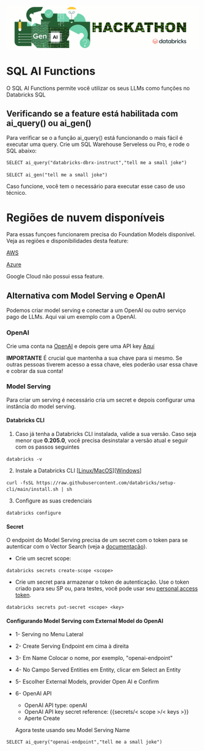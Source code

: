 ![til](/images/head_genai_hackathon.gif)

  

# SQL AI Functions

  

O SQL AI Functions permite você utilizar os seus LLMs como funções no Databricks SQL

  

## Verificando se a feature está habilitada com ai_query() ou ai_gen()

  

Para verificar se o a função ai_query() está funcionando o mais fácil é executar uma query. Crie um SQL Warehouse Serveless ou Pro, e rode o SQL abaixo:

  
```
SELECT ai_query("databricks-dbrx-instruct","tell me a small joke")

SELECT ai_gen("tell me a small joke")
```
  
Caso funcione, você tem o necessário para executar esse caso de uso técnico.

# Regiões de nuvem disponíveis

  

Para essas funçoes funcionarem precisa do Foundation Models disponível. Veja as regiões e disponibilidades desta feature:


[AWS](https://docs.databricks.com/en/machine-learning/foundation-models/supported-models.html)

 [Azure](https://learn.microsoft.com/en-us/azure/databricks/machine-learning/model-serving/model-serving-limits)

  Google Cloud não possui essa feature.

  

## Alternativa com Model Serving e OpenAI

  
Podemos criar model serving e conectar a um OpenAI ou outro serviço pago de LLMs. Aqui vai um exemplo com a OpenAI. 
  
### OpenAI

Crie uma conta na [OpenAI](https://platform.openai.com/signup) e depois gere uma API key [Aqui](https://platform.openai.com/account/api-keys)

**IMPORTANTE** É crucial que mantenha a sua chave para si mesmo. Se outras pessoas tiverem acesso a essa chave, eles poderão usar essa chave e cobrar da sua conta!

### Model Serving
Para criar um serving é necessário cria um secret e depois configurar uma instância do model serving.

#### Databricks CLI

1. Caso já tenha a Databricks CLI instalada, valide a sua versão. Caso seja menor que **0.205.0**, você precisa desinstalar a versão atual e seguir com os passos seguintes<br>

`databricks -v`<br>

2. Instale a Databricks CLI [[Linux/MacOS](https://docs.databricks.com/en/dev-tools/cli/install.html#curl-install)][[Windows](https://docs.databricks.com/en/dev-tools/cli/install.html#winget-install)]<br>

`curl -fsSL https://raw.githubusercontent.com/databricks/setup-cli/main/install.sh | sh`<br>

3. Configure as suas credenciais<br>

`databricks configure`

  

#### Secret

 O endpoint do Model Serving precisa de um secret com o token para se autenticar com o Vector Search (veja a [documentação](https://docs.databricks.com/en/security/secrets/secrets.html)).<br/>

- Crie um secret scope:<br/>

`databricks secrets create-scope <scope>`

- Crie um secret para armazenar o token de autenticação. Use o token criado para seu SP ou, para testes, você pode usar seu [personal access token](https://docs.databricks.com/en/dev-tools/auth/pat.html).<br>

`databricks secrets put-secret <scope> <key>`

#### Configurando Model Serving com External Model do OpenAI

* 1- Serving no Menu Lateral
* 2- Create Serving Endpoint em cima à direita
* 3- Em Name Colocar o nome, por exemplo, "openai-endpoint"
* 4- No Campo Served Entities em Entity, clicar em Select an Entity
* 5- Escolher External Models, provider Open AI e Confirm
* 6- OpenAI API 
  *  OpenAI API type: openAI
  * OpenAI API key secret reference: {{secrets/< scope >/< keys >}}
  * Aperte Create

  Agora teste usando seu Model Serving Name
 ```
SELECT ai_query("openai-endpoint","tell me a small joke")
```

  
  
  
  
  

